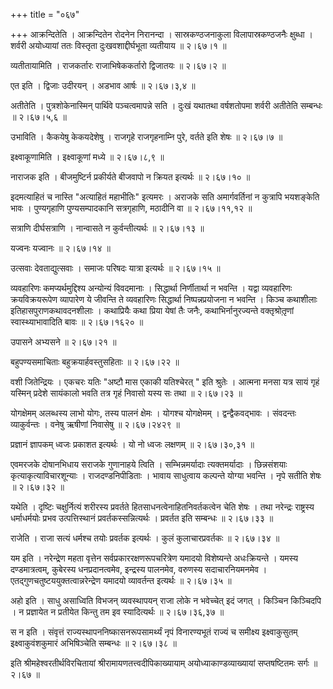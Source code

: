 +++
title = "०६७"

+++
आक्रन्दितेति । आक्रन्दितेन रोदनेन निरानन्दा । सास्रकण्ठजनाकुला विलापास्रकण्ठजनैः क्षुब्धा । शर्वरी अयोध्यायां ततः विस्तृता दुःखवशाद्दीर्घभूता व्यतीयाय  ॥  २।६७।१  ॥   

  

व्यतीतायामिति । राजकर्तारः राजाभिषेककर्तारो द्विजातयः  ॥  २।६७।२  ॥   

  

एत इति । द्विजाः उदीरयन् । अडभाव आर्षः  ॥  २।६७।३,४  ॥   

  

अतीतेति । पुत्रशोकेनास्मिन् पार्थिवे पञ्चत्वमापन्ने सति । दुःखं यथातथा वर्षशतोपमा शर्वरी अतीतेति सम्बन्धः  ॥  २।६७।५,६  ॥   

  

उभाविति । कैकयेषु केकयदेशेषु । राजगृहे राजगृहनाम्नि पुरे, वर्तते इति शेषः  ॥  २।६७।७  ॥   

  

इक्ष्वाकूणामिति । इक्ष्वाकूणां मध्ये  ॥  २।६७।८,९  ॥   

  

नाराजक इति । बीजमुष्टिर्न प्रकीर्यते बीजवापो न क्रियत इत्यर्थः  ॥  २।६७।१०  ॥   

  

इदमत्याहितं च नास्ति "अत्याहितं महाभीतिः" इत्यमरः । अराजके सति अमार्गवर्तिनां न कुत्रापि भयशङ्केति भावः । पुण्यगृहाणि पुण्यसम्पादकानि सत्रगृहाणि, मठादीनि वा  ॥  २।६७।११,१२  ॥   

  

सत्राणि दीर्घसत्राणि । नान्वासते न कुर्वन्तीत्यर्थः  ॥  २।६७।१३  ॥   

  

यज्वनः यज्वानः  ॥  २।६७।१४  ॥   

  

उत्सवाः देवताद्युत्सवाः । समाजः परिषदः यात्रा इत्यर्थः  ॥  २।६७।१५  ॥   

  

व्यवहारिणः कमप्यर्थमुद्दिश्य अन्योन्यं विवदमानाः । सिद्धार्था निर्णीतार्था न भवन्ति । यद्वा व्यवहारिणः क्रयविक्रयरूपेण व्यापारेण ये जीवन्ति ते व्यवहारिणः सिद्धार्था निष्पन्नप्रयोजना न भवन्ति । किञ्च कथाशीलाः इतिहासपुराणकथावदनशीलाः । कथाप्रियैः कथा प्रिया येषां तैः जनैः, कथाभिर्नानुरज्यन्ते वक्तृश्रोतृ़णां स्वास्थ्याभावादिति बावः  ॥  २।६७।१६२०  ॥   

  

उपासने अभ्यसने  ॥  २।६७।२१  ॥   

  

बहुपण्यसमाचिताः बहुक्रयार्हवस्तुसहिताः  ॥  २।६७।२२  ॥   

  

वशी जितेन्द्रियः । एकचरः यतिः "अष्टौ मास एकाकी यतिश्चेरत् " इति श्रुतेः । आत्मना मनसा यत्र सायं गृहं यस्मिन् प्रदेशे सायंकालो भवति तत्र गृहं निवासो यस्य सः तथा  ॥  २।६७।२३  ॥   

  

योगक्षेमम् अलब्धस्य लाभो योगः, तस्य पालनं क्षेमः । योगश्च योगक्षेमम् । द्वन्द्वैकवद्भावः । संवदन्तः व्याकुर्वन्तः । वनेषु ऋषीणां निवासेषु  ॥  २।६७।२४२९  ॥   

  

प्रज्ञानं ज्ञापकम् ध्वजः प्रकाशत इत्यर्थः । यो नो ध्वजः लक्षणम्  ॥  २।६७।३०,३१  ॥   

  

एवमरजके दोषानभिधाय सराजके गुणानाहये त्विति । सम्भिन्नमर्यादाः त्यक्तमर्यादाः । छिन्नसंशयाः कृत्याकृत्याविचारशून्याः । राजदण्डनिपीडिताः । भावाय साधुत्वाय कल्पन्ते योग्या भवन्ति । नृपे सतीति शेषः  ॥  २।६७।३२  ॥   

  

यथेति । दृष्टिः चक्षुर्नित्यं शरीरस्य प्रवर्तते हितसाधनत्वेनाहितनिवर्तकत्वेन चेति शेषः । तथा नरेन्द्रः राष्ट्रस्य धर्माधर्मयोः प्रभव उत्पत्तिस्थानं प्रवर्तकस्सन्नित्यर्थः । प्रवर्तत इति सम्बन्धः  ॥  २।६७।३३  ॥   

  

राजेति । राजा सत्यं धर्मश्च तयोः प्रवर्तक इत्यर्थः । कुलं कुलाचारप्रवर्तकः  ॥  २।६७।३४  ॥   

  

यम इति । नरेन्द्रेण महता वृत्तेन सर्वप्रकाररक्षणरूपचरित्रेण यमादयो विशेष्यन्ते अधःक्रियन्ते । यमस्य दण्डमात्रत्वम्, कुबेरस्य धनप्रदानत्वमेव, इन्द्रस्य पालनमेव, वरुणस्य सदाचारनियमनमेव । एतद्गुणचतुष्टययुक्तत्वान्नरेन्द्रेण यमादयो व्यावर्तन्त इत्यर्थः  ॥  २।६७।३५  ॥   

  

अहो इति । साधु असाध्विति विभजन् व्यवस्थापयन् राजा लोके न भवेच्चेत् इदं जगत् । किञ्चिन किञ्चिदपि । न प्रज्ञायेत न प्रतीयेत किन्तु तम इव स्यादित्यर्थः  ॥  २।६७।३६,३७  ॥   

  

स न इति । संवृत्तं राज्यस्थापननिष्कासनरूपसामर्थ्यं नृपं विनारण्यभूतं राज्यं च समीक्ष्य इक्ष्वाकुसुतम् इक्ष्वाकुवंशकुमारं अभिषिञ्चेति सम्बन्धः  ॥  २।६७।३८  ॥   

  

इति श्रीमहेश्वरतीर्थविरचितायां श्रीरामायणतत्त्वदीपिकाख्यायाम् अयोध्याकाण्डव्याख्यायां सप्तषष्टितमः सर्गः  ॥  २।६७  ॥   

  

  


